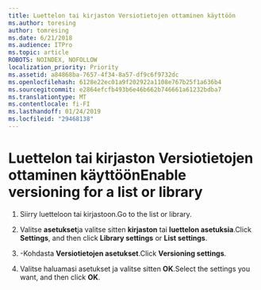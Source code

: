 ```yaml
---
title: Luettelon tai kirjaston Versiotietojen ottaminen käyttöön
ms.author: toresing
author: tomresing
ms.date: 6/21/2018
ms.audience: ITPro
ms.topic: article
ROBOTS: NOINDEX, NOFOLLOW
localization_priority: Priority
ms.assetid: a84868ba-7657-4f34-8a57-df9c6f9732dc
ms.openlocfilehash: 6128e22ec01a9f202922a1108e767b25f1a636b4
ms.sourcegitcommit: e2864efcfb493b6e46b662b746661a61232bdba7
ms.translationtype: MT
ms.contentlocale: fi-FI
ms.lasthandoff: 01/24/2019
ms.locfileid: "29468138"
---
```

# <a name="enable-versioning-for-a-list-or-library"></a><span data-ttu-id="1c214-102">Luettelon tai kirjaston Versiotietojen ottaminen käyttöön</span><span class="sxs-lookup"><span data-stu-id="1c214-102">Enable versioning for a list or library</span></span>

1. <span data-ttu-id="1c214-103">Siirry luetteloon tai kirjastoon.</span><span class="sxs-lookup"><span data-stu-id="1c214-103">Go to the list or library.</span></span>
    
2. <span data-ttu-id="1c214-104">Valitse **asetukset**ja valitse sitten **kirjaston** tai **luettelon asetuksia**.</span><span class="sxs-lookup"><span data-stu-id="1c214-104">Click **Settings**, and then click **Library settings** or **List settings**.</span></span>
    
3. <span data-ttu-id="1c214-105">-Kohdasta **Versiotietojen asetukset**.</span><span class="sxs-lookup"><span data-stu-id="1c214-105">Click **Versioning settings**.</span></span>
    
4. <span data-ttu-id="1c214-106">Valitse haluamasi asetukset ja valitse sitten **OK**.</span><span class="sxs-lookup"><span data-stu-id="1c214-106">Select the settings you want, and then click **OK**.</span></span>
    

